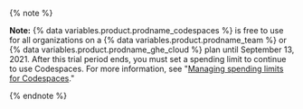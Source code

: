 {% note %}

**Note:** {% data variables.product.prodname_codespaces %} is free to use for all organizations on a {% data variables.product.prodname_team %} or {% data variables.product.prodname_ghe_cloud %} plan until September 13, 2021. After this trial period ends, you must set a spending limit to continue to use Codespaces. For more information, see "[Managing spending limits for Codespaces](/billing/managing-billing-for-github-codespaces/managing-spending-limits-for-codespaces)."

{% endnote %}
